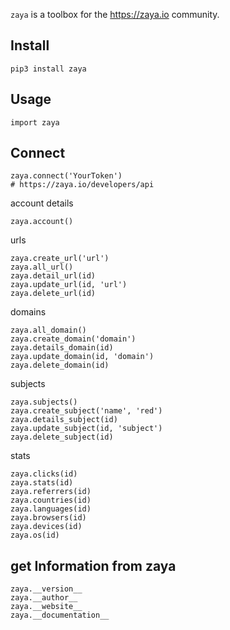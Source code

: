 

``zaya`` is a toolbox for the https://zaya.io community.


Install
-------

    pip3 install zaya


Usage
-------------

    import zaya


Connect
-------------

    zaya.connect('YourToken')
    # https://zaya.io/developers/api


account details

    zaya.account()


urls

    zaya.create_url('url')
    zaya.all_url()
    zaya.detail_url(id)
    zaya.update_url(id, 'url')
    zaya.delete_url(id)


domains

    zaya.all_domain()
    zaya.create_domain('domain')
    zaya.details_domain(id)
    zaya.update_domain(id, 'domain')
    zaya.delete_domain(id)


subjects

    zaya.subjects()
    zaya.create_subject('name', 'red')
    zaya.details_subject(id)
    zaya.update_subject(id, 'subject')
    zaya.delete_subject(id)


stats

    zaya.clicks(id)
    zaya.stats(id)
    zaya.referrers(id)
    zaya.countries(id)
    zaya.languages(id)
    zaya.browsers(id)
    zaya.devices(id)
    zaya.os(id)


get Information from zaya
-------

    zaya.__version__
    zaya.__author__
    zaya.__website__
    zaya.__documentation__
